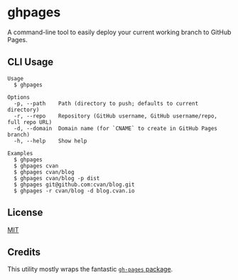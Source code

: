 # ghpages

A command-line tool to easily deploy your current working branch to GitHub Pages.


## CLI Usage

```
Usage
  $ ghpages

Options
  -p, --path    Path (directory to push; defaults to current directory)
  -r, --repo    Repository (GitHub username, GitHub username/repo, full repo URL)
  -d, --domain  Domain name (for `CNAME` to create in GitHub Pages branch)
  -h, --help    Show help

Examples
  $ ghpages
  $ ghpages cvan
  $ ghpages cvan/blog
  $ ghpages cvan/blog -p dist
  $ ghpages git@github.com:cvan/blog.git
  $ ghpages -r cvan/blog -d blog.cvan.io
```


## License

[MIT](LICENSE)


## Credits

This utility mostly wraps the fantastic [`gh-pages` package](https://github.com/tschaub/gh-pages).
